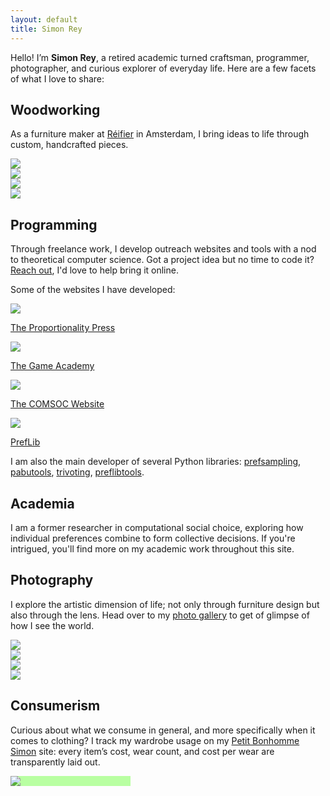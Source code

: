 ```yaml
---
layout: default
title: Simon Rey
---
```


Hello! I’m **Simon Rey**, a retired academic turned craftsman, programmer, photographer, and curious explorer of everyday life.
Here are a few facets of what I love to share:

<h2>Woodworking</h2>

As a furniture maker at <a class="link" href="https://reifier.nl" target="_blank">Réifier</a> in Amsterdam, I bring ideas
to life through custom, handcrafted pieces.

<div class="cards-container">
<div class="cards-grid">

<div class="card-wrap">
<a href="https://reifier.nl/creations/kubus" target="_blank">
<div class="card-image-wrap">
<img src="https://reifier.nl/assets/photo/1200/4A58C6BC-BA3A-46CF-A826-5BF162559DF2_1200.webp"/>
</div>
</a>
</div>

<div class="card-wrap">
<a href="https://reifier.nl/creations/arch_shelves" target="_blank">
<div class="card-image-wrap">
<img src="https://reifier.nl/assets/photo/1200/7E4B9BB6-56B9-4E0A-AF33-2CF0BC76FF21_1200.webp"/>
</div>
</a>
</div>

<div class="card-wrap">
<a href="https://reifier.nl/creations/triform_board" target="_blank">
<div class="card-image-wrap">
<img src="https://reifier.nl/assets/photo/1200/10142BD9-BFE3-4AE3-A071-171EA72BDE47_1200.webp"/>
</div>
</a>
</div>

<div class="card-wrap">
<a href="https://reifier.nl/creations/beastmaster_shelf" target="_blank">
<div class="card-image-wrap">
<img src="https://reifier.nl/assets/photo/1200/44D8F45C-5538-41E0-82FB-9BC19C78905B_1200.webp"/>
</div>
</a>
</div>

</div>
</div>

<h2>Programming</h2>

<p>Through freelance work, I develop outreach websites and tools with a nod to theoretical computer science.
Got a project idea but no time to code it? <a class="link" href="mailto:me@simonrey.fr">Reach out</a>,
I'd love to help bring it online.</p>

<p>Some of the websites I have developed:</p>

<div class="cards-container">
<div class="cards-grid">
<div class="card-wrap">
<a href="https://simon-rey.github.io/ProportionalityPress/" target="_blank">
<div class="card-image-wrap">
<img src="{{ '/assets/website_cards/proportionality_press.png' | relative_url }}"/>
</div>
<p class="card-title">The Proportionality Press</p>
</a>
</div>

<div class="card-wrap">
<a href="https://game-academy.org/" target="_blank">
<div class="card-image-wrap">
<img src="{{ '/assets/website_cards/game_academy.png' | relative_url }}"/>
</div>
<p class="card-title">The Game Academy</p>
</a>
</div>

<div class="card-wrap">
<a href="https://comsoc-community.org/" target="_blank">
<div class="card-image-wrap">
<img src="{{ '/assets/website_cards/comsoc.png' | relative_url }}"/>
</div>
<p class="card-title">The COMSOC Website</p>
</a>
</div>

<div class="card-wrap">
<a href="https://preflib.org/" target="_blank">
<div class="card-image-wrap">
<img src="{{ '/assets/website_cards/preflib.png' | relative_url }}"/>
</div>
<p class="card-title">PrefLib</p>
</a>
</div>

</div>
</div>

<p>I am also the main developer of several Python libraries: <a href="https://github.com/COMSOC-Community/prefsampling">prefsampling</a>, <a href="https://github.com/COMSOC-Community/pabutools">pabutools</a>, <a href="https://github.com/COMSOC-Community/trivoting">trivoting</a>, <a href="https://github.com/PrefLib/preflibtools">preflibtools</a>.</p>

<h2>Academia</h2>
<p>I am a former researcher in computational social choice, exploring how individual preferences combine to form collective decisions.
If you're intrigued, you'll find more on my academic work throughout this site.</p>

<h2>Photography</h2>

<p>I explore the artistic dimension of life; not only through furniture design but also through the lens. Head over to
my <a class="link" href="https://photo.simonrey.fr" target="_blank">photo gallery</a> to get of glimpse of how I see the world.</p>

<div class="cards-container">
<div class="cards-grid">

<div class="card-wrap">
<a href="https://photo.simonrey.fr/patterns" target="_blank">
<div class="card-image-wrap">
<img src="https://photo.simonrey.fr/assets/galleries/Patterns/Small/Patterns%20-%2080413550-350C-4348-A74F-C354F24AA557_small.webp"/>
</div>
</a>
</div>

<div class="card-wrap">
<a href="https://photo.simonrey.fr/the_other_side_of_the_mirror" target="_blank">
<div class="card-image-wrap">
<img src="https://photo.simonrey.fr/assets/galleries/The%20Other%20Side%20of%20The%20Mirror/Small/The%20Other%20Side%20of%20The%20Mirror%20-%20CDEDCB96-270B-4183-A537-25EF111BEF18_small.webp"/>
</div>
</a>
</div>

<div class="card-wrap">
<a href="https://photo.simonrey.fr/insides" target="_blank">
<div class="card-image-wrap">
<img src="https://photo.simonrey.fr/assets/galleries/Insides/Small/Insides%20-%203D73A90E-FDB7-4871-B6C8-3E088D338D16_small.webp"/>
</div>
</a>
</div>

<div class="card-wrap">
<a href="https://photo.simonrey.fr/portraits" target="_blank">
<div class="card-image-wrap">
<img src="https://photo.simonrey.fr/assets/galleries/Portraits/Small/Portraits%20-%20EC5FF215-4BDD-4F4D-918C-3EC449C56E67_small.webp"/>
</div>
</a>
</div>

</div>
</div>

<h2>Consumerism</h2>

<p>Curious about what we consume in general, and more specifically when it comes to clothing? I track my wardrobe usage 
on my <a class="link" href="https://petitbonhomme.eu/" target="_blank">Petit Bonhomme Simon</a> site: every item’s cost,
wear count, and cost per wear are transparently laid out.</p>


<div class="cards-container">
<div class="card-wrap" style="background: #b9ffa2; width: 20vw;">
<a href="https://petitbonhomme.eu/" target="_blank">
<div class="card-image-wrap">
<img src="{{ '/assets/website_cards/petit_bonhomme.png' | relative_url }}"/>
</div>
</a>
</div>
</div>